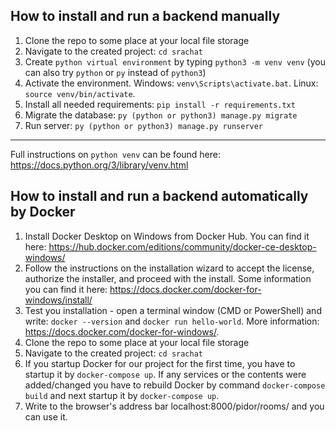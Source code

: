 ## How to install and run a backend manually

1) Clone the repo to some place at your local file storage
2) Navigate to the created project: `cd srachat`
3) Create `python virtual environment` by typing `python3 -m venv venv` (you can also try `python` or `py` instead of `python3`)
4) Activate the environment. Windows: `venv\Scripts\activate.bat`. Linux: `source venv/bin/activate`.
5) Install all needed requirements: `pip install -r requirements.txt`
6) Migrate the database: `py (python or python3) manage.py migrate`
7) Run server: `py (python or python3) manage.py runserver`

------------------------------------------------
Full instructions on `python venv` can be found here: https://docs.python.org/3/library/venv.html

## How to install and run a backend automatically by Docker

1) Install Docker Desktop on Windows from Docker Hub.
You can find it here: https://hub.docker.com/editions/community/docker-ce-desktop-windows/
2) Follow the instructions on the installation wizard to accept the license, authorize the installer, and proceed with 
the install. Some information you can find it here: https://docs.docker.com/docker-for-windows/install/
3) Test you installation - open a terminal window (CMD or PowerShell) and write: `docker --version` and  `docker run hello-world`.
More information: https://docs.docker.com/docker-for-windows/.
4) Clone the repo to some place at your local file storage
5) Navigate to the created project: `cd srachat`
6) If you startup Docker for our project for the first time, you have to startup it by `docker-compose up`. If any services
or the contents were added/changed you have to rebuild Docker by command `docker-compose build` and next startup it by `docker-compose up`.
7) Write to the browser's address bar localhost:8000/pidor/rooms/ and you can use it.
